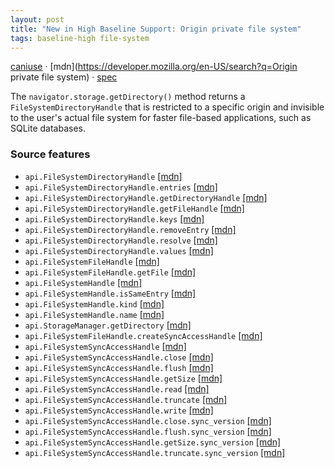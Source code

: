 ```yaml
---
layout: post
title: "New in High Baseline Support: Origin private file system"
tags: baseline-high file-system
---
```


[caniuse](https://caniuse.com/?search=origin-private-file-system) · [mdn](https://developer.mozilla.org/en-US/search?q=Origin private file system) · [spec](https://fs.spec.whatwg.org/#origin-private-file-system)

The `navigator.storage.getDirectory()` method returns a `FileSystemDirectoryHandle` that is restricted to a specific origin and invisible to the user's actual file system for faster file-based applications, such as SQLite databases.

### Source features

- ``api.FileSystemDirectoryHandle`` [[mdn]](https://developer.mozilla.org/en-US/search?q=api.FileSystemDirectoryHandle)
- ``api.FileSystemDirectoryHandle.entries`` [[mdn]](https://developer.mozilla.org/en-US/search?q=api.FileSystemDirectoryHandle.entries)
- ``api.FileSystemDirectoryHandle.getDirectoryHandle`` [[mdn]](https://developer.mozilla.org/en-US/search?q=api.FileSystemDirectoryHandle.getDirectoryHandle)
- ``api.FileSystemDirectoryHandle.getFileHandle`` [[mdn]](https://developer.mozilla.org/en-US/search?q=api.FileSystemDirectoryHandle.getFileHandle)
- ``api.FileSystemDirectoryHandle.keys`` [[mdn]](https://developer.mozilla.org/en-US/search?q=api.FileSystemDirectoryHandle.keys)
- ``api.FileSystemDirectoryHandle.removeEntry`` [[mdn]](https://developer.mozilla.org/en-US/search?q=api.FileSystemDirectoryHandle.removeEntry)
- ``api.FileSystemDirectoryHandle.resolve`` [[mdn]](https://developer.mozilla.org/en-US/search?q=api.FileSystemDirectoryHandle.resolve)
- ``api.FileSystemDirectoryHandle.values`` [[mdn]](https://developer.mozilla.org/en-US/search?q=api.FileSystemDirectoryHandle.values)
- ``api.FileSystemFileHandle`` [[mdn]](https://developer.mozilla.org/en-US/search?q=api.FileSystemFileHandle)
- ``api.FileSystemFileHandle.getFile`` [[mdn]](https://developer.mozilla.org/en-US/search?q=api.FileSystemFileHandle.getFile)
- ``api.FileSystemHandle`` [[mdn]](https://developer.mozilla.org/en-US/search?q=api.FileSystemHandle)
- ``api.FileSystemHandle.isSameEntry`` [[mdn]](https://developer.mozilla.org/en-US/search?q=api.FileSystemHandle.isSameEntry)
- ``api.FileSystemHandle.kind`` [[mdn]](https://developer.mozilla.org/en-US/search?q=api.FileSystemHandle.kind)
- ``api.FileSystemHandle.name`` [[mdn]](https://developer.mozilla.org/en-US/search?q=api.FileSystemHandle.name)
- ``api.StorageManager.getDirectory`` [[mdn]](https://developer.mozilla.org/en-US/search?q=api.StorageManager.getDirectory)
- ``api.FileSystemFileHandle.createSyncAccessHandle`` [[mdn]](https://developer.mozilla.org/en-US/search?q=api.FileSystemFileHandle.createSyncAccessHandle)
- ``api.FileSystemSyncAccessHandle`` [[mdn]](https://developer.mozilla.org/en-US/search?q=api.FileSystemSyncAccessHandle)
- ``api.FileSystemSyncAccessHandle.close`` [[mdn]](https://developer.mozilla.org/en-US/search?q=api.FileSystemSyncAccessHandle.close)
- ``api.FileSystemSyncAccessHandle.flush`` [[mdn]](https://developer.mozilla.org/en-US/search?q=api.FileSystemSyncAccessHandle.flush)
- ``api.FileSystemSyncAccessHandle.getSize`` [[mdn]](https://developer.mozilla.org/en-US/search?q=api.FileSystemSyncAccessHandle.getSize)
- ``api.FileSystemSyncAccessHandle.read`` [[mdn]](https://developer.mozilla.org/en-US/search?q=api.FileSystemSyncAccessHandle.read)
- ``api.FileSystemSyncAccessHandle.truncate`` [[mdn]](https://developer.mozilla.org/en-US/search?q=api.FileSystemSyncAccessHandle.truncate)
- ``api.FileSystemSyncAccessHandle.write`` [[mdn]](https://developer.mozilla.org/en-US/search?q=api.FileSystemSyncAccessHandle.write)
- ``api.FileSystemSyncAccessHandle.close.sync_version`` [[mdn]](https://developer.mozilla.org/en-US/search?q=api.FileSystemSyncAccessHandle.close.sync_version)
- ``api.FileSystemSyncAccessHandle.flush.sync_version`` [[mdn]](https://developer.mozilla.org/en-US/search?q=api.FileSystemSyncAccessHandle.flush.sync_version)
- ``api.FileSystemSyncAccessHandle.getSize.sync_version`` [[mdn]](https://developer.mozilla.org/en-US/search?q=api.FileSystemSyncAccessHandle.getSize.sync_version)
- ``api.FileSystemSyncAccessHandle.truncate.sync_version`` [[mdn]](https://developer.mozilla.org/en-US/search?q=api.FileSystemSyncAccessHandle.truncate.sync_version)
